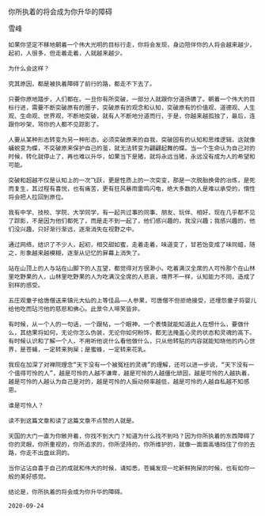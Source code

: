 你所执着的将会成为你升华的障碍

雪峰


    如果你坚定不移地朝着一个伟大光明的目标行走，你将会发现，身边陪伴你的人将会越来越少，起初，人很多，但走着走着，人就越来越少。

    为什么会这样？

    究其原因，都是被执着障碍了前行的路，都走不下去了。

    只要你原地踏步，人们都在。一旦你有所突破，一部分人就跟你分道扬镳了。朝着一个伟大的目标行进，需要不断突破原有的圈子，突破原有的观念和认知，突破原有的价值观、道德观、人生观、生命观、世界观，不断地突破，就有人不断地分道而行，于是，你越来越孤独了，最后，连跟你吵架，骂你的人都不见踪影了。

    人要从某种形态转变为另一种形态，必须突破原来的自我，突破固有的认知和思维逻辑，这就像蛹蜕变为蝶，不突破原来保护自己的茧，就无法转变为翩翩起舞的蝶。当一个生命认为自己对的时候，转化就停止了，再也难以升华，如果当下是猪，就将永远当猪，永远没有成为人的希望和可能。

    突破和超越不仅是认知上的一次飞跃，更是性质上的一次突变，那是一次脱胎换骨的冶炼，是死而复生，其过程有喜悦，也有痛苦，更有狂风暴雨雷鸣闪电，绝大多数的人是难以承受的，惰性将会把人拉回到原位。

    我有中学、技校、学院、大学同学，有一起共过事的同事、朋友、玩伴、相好，现在几乎都不见了踪影，不是因为他们都死了，而是走不到一起了，他们感兴趣的，我没兴趣；我感兴趣的，他们没兴趣，只好渐行渐远，逐渐消失在视野之中。

    通过网络，结识了不少人，起初，相交甜如蜜，走着走着，味道变了，甘若饴变成了味同蜡，随之，形象越来越模糊，逐渐从记忆的屏幕上消失了。

    站在山顶上的人与站在山脚下的人互望，都觉得对方很渺小。吃着满汉全席的人可怜那个在山林里吃野果的人，山林里吃野果的人为吃满汉全席的人悲哀，境界不一样，认知能力不同，造成了别样的感受。

    五庄观童子给唐僧送来镇元大仙的上等佳品——人参果，可唐僧不但拒绝接受，还埋怨童子将婴儿给他吃而玷污他的慈悲和佛心。此景令人啼笑皆非。

    有时候，从一个人的一句话，一个跟帖，一个眼神，一个表情就能知道此人在想什么，要做什么，其结果将如何，无论你怎么伪装，无论你如何粉饰，都无法掩盖心灵的状态和灵魂的高下。有时候认识和了解一个人，不用听他说什么看他做什么，只从他转贴的内容就能知晓他的内心世界，是苍蝇，一定转来狗屎；是蜜蜂，一定转来花乳。

    我现在加深了对禅院理念“天下没有一个被冤枉的灵魂”的理解，还可以进一步说，“天下没有一个值得可怜的人”，越是可怜的人越不谦卑，越是可怜的人越僵化顽固，越是可怜的人越执着，越是可怜的人越认为自己是对的，越是可怜的人振动频率越低，越是可怜的人越自私越不知感恩。

    谁是可怜人？

    读不到这篇文章和读了这篇文章不点赞的人就是。

    天国的大门一直为你敞开着，你找不到大门？知道为什么找不到吗？因为你所执着的东西障碍了你的灵眼，你所重视的，你所追求的，你所坚持的，你所维护的，就像一面面高墙挡住了你的去路，你走不出盘丝洞的。

    当你沾沾自喜于自己的成就和伟大的时候，请知悉，苍蝇发现一坨新鲜狗屎的时候，也有如你一般的美好感觉。

    结论是，你所执着的将会成为你升华的障碍。

    2020-09-24



